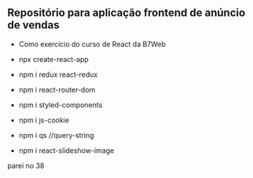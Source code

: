 ## Repositório para aplicação frontend de anúncio de vendas
- Como exercício do curso de React da B7Web

- npx create-react-app
- npm i redux react-redux
- npm i react-router-dom
- npm i styled-components
- npm i js-cookie
- npm i qs //query-string
- npm i react-slideshow-image

parei no 38